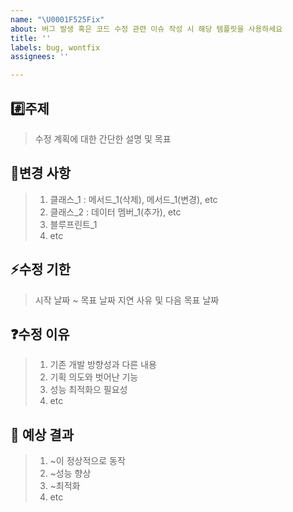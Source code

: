 ```yaml
---
name: "\U0001F525Fix"
about: 버그 발생 혹은 코드 수정 관련 이슈 작성 시 해당 템플릿을 사용하세요
title: ''
labels: bug, wontfix
assignees: ''

---
```


## #️⃣주제

> 수정 계획에 대한 간단한 설명 및 목표

## 📝변경 사항

> 1. 클래스_1 : 메서드_1(삭제), 메서드_1(변경), etc
> 2. 클래스_2 : 데이터 멤버_1(추가), etc
> 3. 블루프린트_1
> 4. etc

## ⚡️수정 기한

> 시작 날짜 ~ 목표 날짜
> 지연 사유 및 다음 목표 날짜

## ❓수정 이유

> 1. 기존 개발 방향성과 다른 내용
> 2. 기획 의도와 벗어난 기능
> 3. 성능 최적화으 필요성
> 4. etc

## 💬 예상 결과

> 1. ~이 정상적으로 동작
> 2. ~성능 향상
> 3. ~최적화
> 4. etc
